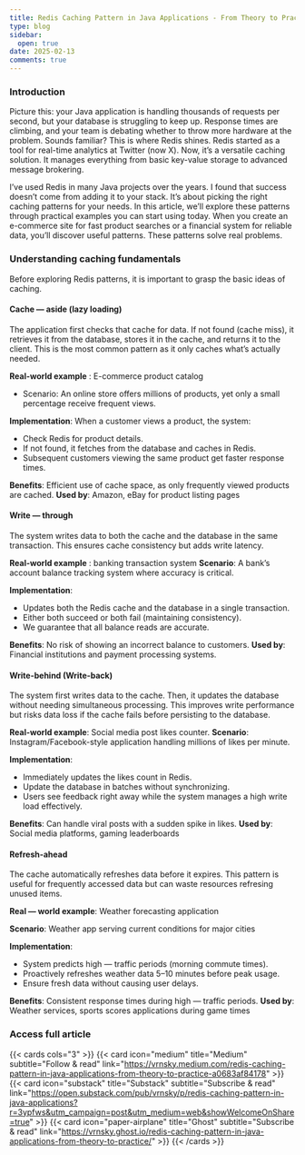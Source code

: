 ```yaml
---
title: Redis Caching Pattern in Java Applications - From Theory to Practice
type: blog
sidebar:
  open: true
date: 2025-02-13
comments: true
---
```


### Introduction
Picture this: your Java application is handling thousands of requests per second, but your database is struggling to keep up.
Response times are climbing, and your team is debating whether to throw more hardware at the problem.
Sounds familiar? This is where Redis shines. Redis started as a tool for real-time analytics at Twitter (now X).
Now, it’s a versatile caching solution. It manages everything from basic key-value storage to advanced message brokering.

I’ve used Redis in many Java projects over the years. I found that success doesn’t come from adding it to your stack.
It’s about picking the right caching patterns for your needs. In this article, we’ll explore these patterns through practical examples
you can start using today. When you create an e-commerce site for fast product searches or a financial system for reliable data,
you’ll discover useful patterns. These patterns solve real problems.

### Understanding caching fundamentals
Before exploring Redis patterns, it is important to grasp the basic ideas of caching.

#### Cache — aside (lazy loading)
The application first checks that cache for data. If not found (cache miss), it retrieves it from the database, stores it in the cache,
and returns it to the client. This is the most common pattern as it only caches what’s actually needed.

**Real-world example** : E-commerce product catalog
- Scenario: An online store offers millions of products, yet only a small percentage receive frequent views.

**Implementation**: When a customer views a product, the system:

- Check Redis for product details.
- If not found, it fetches from the database and caches in Redis.
- Subsequent customers viewing the same product get faster response times.

**Benefits**: Efficient use of cache space, as only frequently viewed products are cached.
**Used by**: Amazon, eBay for product listing pages

#### Write — through
The system writes data to both the cache and the database in the same transaction. This ensures cache consistency but adds write latency.

**Real-world example** : banking transaction system
**Scenario**: A bank’s account balance tracking system where accuracy is critical.

**Implementation**:

- Updates both the Redis cache and the database in a single transaction.
- Either both succeed or both fail (maintaining consistency).
- We guarantee that all balance reads are accurate.

**Benefits**: No risk of showing an incorrect balance to customers.
**Used by**: Financial institutions and payment processing systems.

#### Write-behind (Write-back)
The system first writes data to the cache. Then, it updates the database without needing simultaneous processing.
This improves write performance but risks data loss if the cache fails before persisting to the database.

**Real-world example**: Social media post likes counter.
**Scenario**: Instagram/Facebook-style application handling millions of likes per minute.

**Implementation**:

- Immediately updates the likes count in Redis.
- Update the database in batches without synchronizing.
- Users see feedback right away while the system manages a high write load effectively.

**Benefits**: Can handle viral posts with a sudden spike in likes.
**Used by**: Social media platforms, gaming leaderboards

#### Refresh-ahead
The cache automatically refreshes data before it expires. This pattern is useful for frequently accessed data but can waste
resources refresing unused items.

**Real — world example**: Weather forecasting application

**Scenario**: Weather app serving current conditions for major cities

**Implementation**:
- System predicts high — traffic periods (morning commute times).
- Proactively refreshes weather data 5–10 minutes before peak usage.
- Ensure fresh data without causing user delays.

**Benefits**: Consistent response times during high — traffic periods.
**Used by**: Weather services, sports scores applications during game times



### Access full article
{{< cards cols="3" >}}
{{< card icon="medium" title="Medium" subtitle="Follow & read" link="https://vrnsky.medium.com/redis-caching-pattern-in-java-applications-from-theory-to-practice-a0683af84178" >}}
{{< card icon="substack" title="Substack" subtitle="Subscribe & read" link="https://open.substack.com/pub/vrnsky/p/redis-caching-pattern-in-java-applications?r=3ypfws&utm_campaign=post&utm_medium=web&showWelcomeOnShare=true"  >}}
{{< card icon="paper-airplane" title="Ghost" subtitle="Subscribe & read" link="https://vrnsky.ghost.io/redis-caching-pattern-in-java-applications-from-theory-to-practice/"  >}}
{{< /cards >}}
